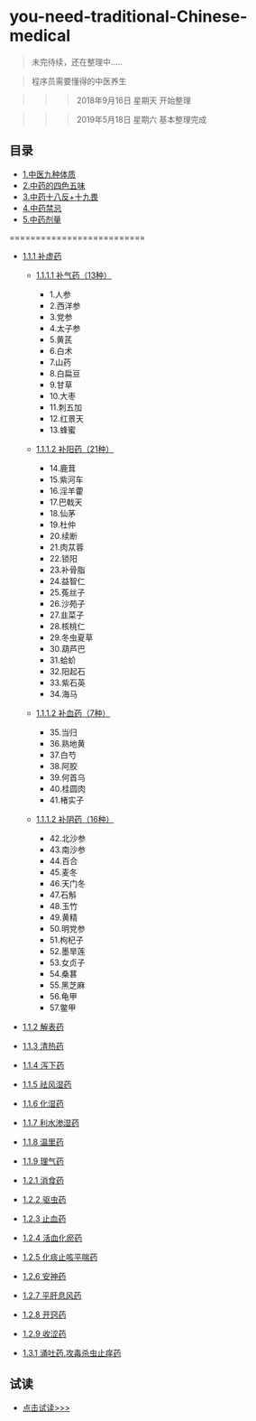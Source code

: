 # you-need-traditional-Chinese-medical

>未完待续，还在整理中.....

>程序员需要懂得的中医养生  

>>>2018年9月16日 星期天 开始整理

>>>2019年5月18日 星期六 基本整理完成

## 目录
- [1.中医九种体质](https://github.com/fairyly/you-need-traditional-Chinese-medical/blob/master/1.%E4%B8%AD%E5%8C%BB%E4%B9%9D%E7%A7%8D%E4%BD%93%E8%B4%A8.md)
- [2.中药的四色五味](https://github.com/fairyly/you-need-traditional-Chinese-medical/blob/master/2.%E4%B8%AD%E8%8D%AF%E7%9A%84%E5%9B%9B%E8%89%B2%E6%97%A0%E5%91%B3.md)
- [3.中药十八反+十九畏](https://github.com/fairyly/you-need-traditional-Chinese-medical/blob/master/3.%E4%B8%AD%E8%8D%AF%E5%8D%81%E5%85%AB%E5%8F%8D%2B%E5%8D%81%E4%B9%9D%E7%95%8F.md)
- [4.中药禁忌](https://github.com/fairyly/you-need-traditional-Chinese-medical/blob/master/4.%E4%B8%AD%E8%8D%AF%E7%A6%81%E5%BF%8C.md)
- [5.中药剂量](https://github.com/fairyly/you-need-traditional-Chinese-medical/blob/master/5.%E4%B8%AD%E8%8D%AF%E5%89%82%E9%87%8F.md)

==========================

- [1.1.1 补虚药](https://github.com/fairyly/you-need-traditional-Chinese-medical/tree/master/1.1.1%20%E8%A1%A5%E8%99%9A%E8%8D%AF)
  - [1.1.1.1 补气药（13种）](https://github.com/fairyly/you-need-traditional-Chinese-medical/blob/master/1.1.1%20%E8%A1%A5%E8%99%9A%E8%8D%AF/1.1.1%E8%A1%A5%E6%B0%94%E8%8D%AF(13%E7%A7%8D).md)
    - 1.人参
    - 2.西洋参
    - 3.党参
    - 4.太子参
    - 5.黄芪
    - 6.白术
    - 7.山药
    - 8.白扁豆
    - 9.甘草
    - 10.大枣
    - 11.刺五加
    - 12.红景天
    - 13.蜂蜜
    
  - [1.1.1.2 补阳药（21种）](https://github.com/fairyly/you-need-traditional-Chinese-medical/blob/master/1.1.1%20%E8%A1%A5%E8%99%9A%E8%8D%AF/1.1.2%20%E8%A1%A5%E9%98%B3%E8%8D%AF(21%E7%A7%8D).md)
    - 14.鹿茸
    - 15.紫河车
    - 16.淫羊藿
    - 17.巴戟天
    - 18.仙茅
    - 19.杜仲
    - 20.续断
    - 21.肉苁蓉
    - 22.锁阳
    - 23.补骨脂
    - 24.益智仁
    - 25.菟丝子
    - 26.沙苑子
    - 27.韭菜子
    - 28.核桃仁
    - 29.冬虫夏草
    - 30.葫芦巴
    - 31.蛤蚧
    - 32.阳起石
    - 33.紫石英
    - 34.海马
    
  - [1.1.1.2 补血药（7种）](https://github.com/fairyly/you-need-traditional-Chinese-medical/blob/master/1.1.1%20%E8%A1%A5%E8%99%9A%E8%8D%AF/1.1.3%20%E8%A1%A5%E8%A1%80%E8%8D%AF(7%E7%A7%8D).md)
    - 35.当归
    - 36.熟地黄
    - 37.白芍
    - 38.阿胶
    - 39.何首乌
    - 40.桂圆肉
    - 41.楮实子
    
  - [1.1.1.2 补阴药（16种）](https://github.com/fairyly/you-need-traditional-Chinese-medical/blob/master/1.1.1%20%E8%A1%A5%E8%99%9A%E8%8D%AF/1.1.4%20%E8%A1%A5%E9%98%B4%E8%8D%AF(16%E7%A7%8D).md)
    - 42.北沙参
    - 43.南沙参
    - 44.百合
    - 45.麦冬
    - 46.天门冬
    - 47.石斛
    - 48.玉竹
    - 49.黄精
    - 50.明党参
    - 51.枸杞子
    - 52.墨旱莲
    - 53.女贞子
    - 54.桑葚
    - 55.黑芝麻
    - 56.龟甲
    - 57.鳖甲
    
- [1.1.2 解表药](https://github.com/fairyly/you-need-traditional-Chinese-medical/tree/master/1.1.2%20%E8%A7%A3%E8%A1%A8%E8%8D%AF)
- [1.1.3 清热药](https://github.com/fairyly/you-need-traditional-Chinese-medical/tree/master/1.1.3%20%E6%B8%85%E7%83%AD%E8%8D%AF)
- [1.1.4 泻下药](https://github.com/fairyly/you-need-traditional-Chinese-medical/tree/master/1.1.4%20%E6%B3%BB%E4%B8%8B%E8%8D%AF)
- [1.1.5 祛风湿药](https://github.com/fairyly/you-need-traditional-Chinese-medical/tree/master/1.1.5%20%E7%A5%9B%E9%A3%8E%E6%B9%BF%E8%8D%AF)
- [1.1.6 化湿药](https://github.com/fairyly/you-need-traditional-Chinese-medical/tree/master/1.1.6%20%E5%8C%96%E6%B9%BF%E8%8D%AF)
- [1.1.7 利水渗湿药](https://github.com/fairyly/you-need-traditional-Chinese-medical/tree/master/1.1.7%20%E5%88%A9%E6%B0%B4%E6%B8%97%E6%B9%BF%E8%8D%AF)
- [1.1.8 温里药](https://github.com/fairyly/you-need-traditional-Chinese-medical/tree/master/1.1.8%20%E6%B8%A9%E9%87%8C%E8%8D%AF)
- [1.1.9 理气药](https://github.com/fairyly/you-need-traditional-Chinese-medical/tree/master/1.1.9%20%E7%90%86%E6%B0%94%E8%8D%AF)
- [1.2.1 消食药](https://github.com/fairyly/you-need-traditional-Chinese-medical/tree/master/1.2.1%20%E6%B6%88%E9%A3%9F%E8%8D%AF)
- [1.2.2 驱虫药](https://github.com/fairyly/you-need-traditional-Chinese-medical/tree/master/1.2.2%20%E9%A9%B1%E8%99%AB%E8%8D%AF)
- [1.2.3 止血药](https://github.com/fairyly/you-need-traditional-Chinese-medical/tree/master/1.2.3%20%E6%AD%A2%E8%A1%80%E8%8D%AF)
- [1.2.4 活血化瘀药](https://github.com/fairyly/you-need-traditional-Chinese-medical/tree/master/1.2.4%20%E6%B4%BB%E8%A1%80%E5%8C%96%E7%98%80%E8%8D%AF)
- [1.2.5 化痰止咳平喘药](https://github.com/fairyly/you-need-traditional-Chinese-medical/tree/master/1.2.5%20%E5%8C%96%E7%97%B0%E6%AD%A2%E5%92%B3%E5%B9%B3%E5%96%98%E8%8D%AF)
- [1.2.6 安神药](https://github.com/fairyly/you-need-traditional-Chinese-medical/tree/master/1.2.6%20%E5%AE%89%E7%A5%9E%E8%8D%AF)
- [1.2.7 平肝息风药](https://github.com/fairyly/you-need-traditional-Chinese-medical/tree/master/1.2.7%20%E5%B9%B3%E8%82%9D%E6%81%AF%E9%A3%8E%E8%8D%AF)
- [1.2.8 开窍药](https://github.com/fairyly/you-need-traditional-Chinese-medical/tree/master/1.2.8%20%E5%BC%80%E7%AA%8D%E8%8D%AF)
- [1.2.9 收涩药](https://github.com/fairyly/you-need-traditional-Chinese-medical/tree/master/1.2.9%20%E6%94%B6%E6%B6%A9%E8%8D%AF)
- [1.3.1 涌吐药,攻毒杀虫止痒药](https://github.com/fairyly/you-need-traditional-Chinese-medical/tree/master/1.3.1%20%E6%B6%8C%E5%90%90%E8%8D%AF%2C%E6%94%BB%E6%AF%92%E6%9D%80%E8%99%AB%E6%AD%A2%E7%97%92%E8%8D%AF)


## 试读
- [点击试读>>>](http://e.dangdang.com/pc/reader/index.html?id=1900406580)
